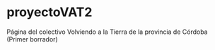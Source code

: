 # proyectoVAT2
Página del colectivo Volviendo a la Tierra de la provincia de Córdoba (Primer borrador)
